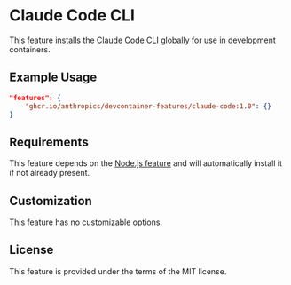 # Claude Code CLI

This feature installs the [Claude Code CLI](https://github.com/anthropics/claude-code-cli) globally for use in development containers.

## Example Usage

```json
"features": {
    "ghcr.io/anthropics/devcontainer-features/claude-code:1.0": {}
}
```

## Requirements

This feature depends on the [Node.js feature](https://github.com/devcontainers/features/tree/main/src/node) and will automatically install it if not already present.

## Customization

This feature has no customizable options.

## License

This feature is provided under the terms of the MIT license.